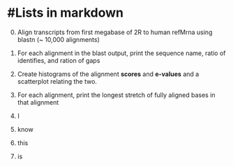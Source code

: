 #Lists in markdown
======================

0. Align transcripts from first megabase of 2R to human refMrna using blastn (~ 10,000 alignments)
  
1. For each alignment in the blast output, print the sequence name, ratio of identifies, and ration of gaps

2. Create histograms of the alignment **scores** and **e-values** and a scatterplot relating the two.

3. For each alignment, print the longest stretch of fully aligned bases in that alignment



1. I
2. know
3. this
4. is
